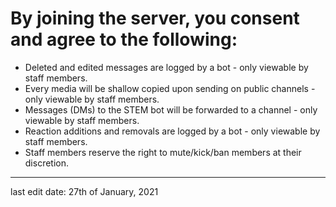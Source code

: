 # By joining the server, you consent and agree to the following:

+ Deleted and edited messages are logged by a bot - only viewable by staff members.
+ Every media will be shallow copied upon sending on public channels - only viewable by staff members.
+ Messages (DMs) to the STEM bot will be forwarded to a channel - only viewable by staff members.
+ Reaction additions and removals are logged by a bot - only viewable by staff members.
+ Staff members reserve the right to mute/kick/ban members at their discretion.
---

last edit date: 27th of January, 2021
